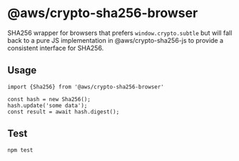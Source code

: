 # @aws/crypto-sha256-browser

SHA256 wrapper for browsers that prefers `window.crypto.subtle` but will
fall back to a pure JS implementation in @aws/crypto-sha256-js
to provide a consistent interface for SHA256.

## Usage

```
import {Sha256} from '@aws/crypto-sha256-browser'

const hash = new Sha256();
hash.update('some data');
const result = await hash.digest();

```

## Test

`npm test`

